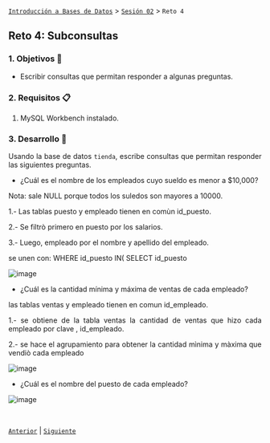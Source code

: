 [`Introducción a Bases de Datos`](../../README.md) > [`Sesión 02`](../Readme.md) > `Reto 4`
	
## Reto 4: Subconsultas

<div style="text-align: justify;">

### 1. Objetivos :dart:

- Escribir consultas que permitan responder a algunas preguntas.

### 2. Requisitos :clipboard:

1. MySQL Workbench instalado.

### 3. Desarrollo :rocket:

Usando la base de datos `tienda`, escribe consultas que permitan responder las siguientes preguntas.
	
	


- ¿Cuál es el nombre de los empleados cuyo sueldo es menor a $10,000?
	
Nota: sale NULL porque todos  los suledos son mayores a 10000.


1.- Las tablas puesto y empleado tienen en comùn id_puesto.
	
2.- Se filtrò primero en puesto por los salarios.   
	
3.- Luego, empleado por el nombre y apellido del empleado.
	
se unen con:
WHERE id_puesto IN(
SELECT id_puesto

![image](https://user-images.githubusercontent.com/104279978/194204635-1ce938ba-b429-422d-a2d3-1ed5e5fcc393.png)



	
- ¿Cuál es la cantidad mínima y máxima de ventas de cada empleado?
	
las tablas ventas y empleado tienen en comun id_empleado.
	
1.- se obtiene de la tabla ventas la cantidad de ventas que hizo cada empleado por clave , id_empleado.
	
2.- se hace el agrupamiento para obtener la cantidad mìnima y màxima que vendiò cada empleado  
	
![image](https://user-images.githubusercontent.com/104279978/194204937-44654e73-d22e-4e81-9c38-d89950cc1f6c.png)


	
- ¿Cuál es el nombre del puesto de cada empleado?
	
![image](https://user-images.githubusercontent.com/104279978/194204999-49f6c5d1-2280-4113-ab3b-4af06ad499cf.png)	
	

<br/>

[`Anterior`](../Ejemplo-04/Readme.md) | [`Siguiente`](../Readme.md)            

</div>

